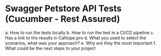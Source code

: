 Swagger Petstore API Tests (Cucumber - Rest Assured) 
========================================
a. How to run the tests locally
b. How to run the test in a CI/CD pipeline
c. Has a link to the results in Calliope.pro
d. What you used to select the scenarios, what was your approach?
e. Why are they the most important
f. What could be the next steps to your project

